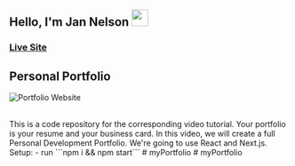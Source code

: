# <h2>Hello, I'm Jan Nelson <img src="https://raw.githubusercontent.com/aemmadi/aemmadi/master/wave.gif" height="30px" width="30px"></h2>

### [Live Site]([https://jsmasterypro.co](https://jannelson.github.io)m)

## Personal Portfolio 
 
![Portfolio Website](https://i.ibb.co/WgPMpts/image.png) 

<br>
This is a code repository for the corresponding video tutorial. 
Your portfolio is your resume and your business card. 
In this video, we will create a full Personal Development Portfolio. 
We're going to use React and Next.js. Setup: - run ```npm i && npm start``` 
# myPortfolio 
# myPortfolio
